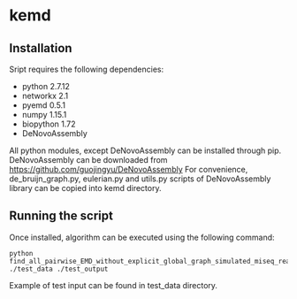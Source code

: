# kemd
## Installation
 Sript requires the following dependencies:
 
 * python 2.7.12
 * networkx 2.1
 * pyemd 0.5.1
 * numpy 1.15.1
 * biopython 1.72
 * DeNovoAssembly

All python modules, except DeNovoAssembly can be installed through pip. DeNovoAssembly can be downloaded from https://github.com/guojingyu/DeNovoAssembly
For convenience, de_bruijn_graph.py, eulerian.py and utils.py scripts of DeNovoAssembly library can be copied into kemd directory.

## Running the script
Once installed, algorithm can be executed using the following command:

~~~
python find_all_pairwise_EMD_without_explicit_global_graph_simulated_miseq_reads_clean.py ./test_data ./test_output
~~~

Example of test input can be found in test_data directory.
